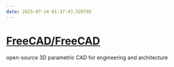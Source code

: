 ```yaml
---
date: 2025-07-24 01:37:43.526705
---
```


# [FreeCAD/FreeCAD](https://github.com/FreeCAD/FreeCAD)

open-source 3D parametric CAD for engineering and architecture